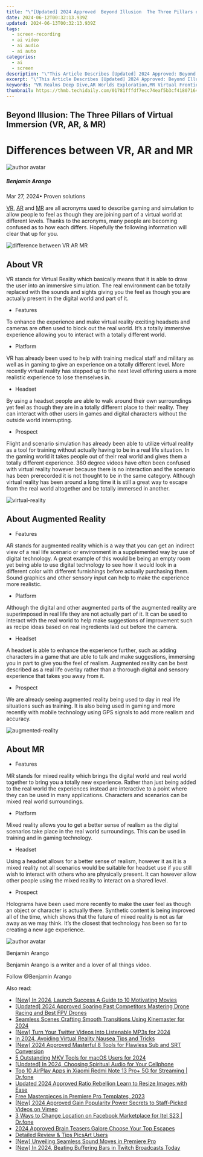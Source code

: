 ```yaml
---
title: "\"[Updated] 2024 Approved  Beyond Illusion  The Three Pillars of Virtual Immersion (VR, AR, & MR)\""
date: 2024-06-12T00:32:13.939Z
updated: 2024-06-13T00:32:13.939Z
tags: 
  - screen-recording
  - ai video
  - ai audio
  - ai auto
categories: 
  - ai
  - screen
description: "\"This Article Describes [Updated] 2024 Approved: Beyond Illusion: The Three Pillars of Virtual Immersion (VR, AR, & MR)\""
excerpt: "\"This Article Describes [Updated] 2024 Approved: Beyond Illusion: The Three Pillars of Virtual Immersion (VR, AR, & MR)\""
keywords: "VR Realms Deep Dive,AR Worlds Exploration,MR Virtual Frontiers,Beyond Illusion Tips,Immersion Tech Insights,VR, AR & MR Trends,VR Immersion Fundamentals"
thumbnail: https://thmb.techidaily.com/01781fffdf7ecc74eaf5b3cf4180716493ded8344db51bb91021cea7376b2f5b.jpg
---
```


## Beyond Illusion: The Three Pillars of Virtual Immersion (VR, AR, & MR)

# Differences between VR, AR and MR

![author avatar](https://images.wondershare.com/filmora/article-images/benjamin-arango-author.jpg)

##### Benjamin Arango

 Mar 27, 2024• Proven solutions

[VR](https://tools.techidaily.com/wondershare/filmora/download/), [AR]( https://filmora.wondershare.com/virtual-reality/what-is-augmented-reality.html ) and [MR](https://tools.techidaily.com/wondershare/filmora/download/) are all acronyms used to describe gaming and simulation to allow people to feel as though they are joining part of a virtual world at different levels. Thanks to the acronyms, many people are becoming confused as to how each differs. Hopefully the following information will clear that up for you.

![difference between VR AR MR]( https://images.wondershare.com/filmora/article-images/difference-between-vr-ar-mr.jpg
)

## About VR

 VR stands for Virtual Reality which basically means that it is able to draw the user into an immersive simulation. The real environment can be totally replaced with the sounds and sights giving you the feel as though you are actually present in the digital world and part of it.

* Features

 To enhance the experience and make virtual reality exciting headsets and cameras are often used to block out the real world. It’s a totally immersive experience allowing you to interact with a totally different world.

* Platform

 VR has already been used to help with training medical staff and military as well as in gaming to give an experience on a totally different level. More recently virtual reality has stepped up to the next level offering users a more realistic experience to lose themselves in.

* Headset

 By using a headset people are able to walk around their own surroundings yet feel as though they are in a totally different place to their reality. They can interact with other users in games and digital characters without the outside world interrupting.

* Prospect

 Flight and scenario simulation has already been able to utilize virtual reality as a tool for training without actually having to be in a real life situation. In the gaming world it takes people out of their real world and gives them a totally different experience. 360 degree videos have often been confused with virtual reality however because there is no interaction and the scenario has been prerecorded it is not thought to be in the same category. Although virtual reality has been around a long time it is still a great way to escape from the real world altogether and be totally immersed in another.

![virtual-reality](https://images.wondershare.com/filmora/article-images/virtual-reality.jpg)

## About Augmented Reality

* Features

 AR stands for augmented reality which is a way that you can get an indirect view of a real life scenario or environment in a supplemented way by use of digital technology. A great example of this would be being an empty room yet being able to use digital technology to see how it would look in a different color with different furnishings before actually purchasing them. Sound graphics and other sensory input can help to make the experience more realistic.

* Platform

 Although the digital and other augmented parts of the augmented reality are superimposed in real life they are not actually part of it. It can be used to interact with the real world to help make suggestions of improvement such as recipe ideas based on real ingredients laid out before the camera.

* Headset

 A headset is able to enhance the experience further, such as adding characters in a game that are able to talk and make suggestions, immersing you in part to give you the feel of realism. Augmented reality can be best described as a real life overlay rather than a thorough digital and sensory experience that takes you away from it.

* Prospect

 We are already seeing augmented reality being used to day in real life situations such as training. It is also being used in gaming and more recently with mobile technology using GPS signals to add more realism and accuracy.

![augmented-reality](https://images.wondershare.com/filmora/article-images/augmented-reality.jpg)

## About MR

* Features

 MR stands for mixed reality which brings the digital world and real world together to bring you a totally new experience. Rather than just being added to the real world the experiences instead are interactive to a point where they can be used in many applications. Characters and scenarios can be mixed real world surroundings.

* Platform

 Mixed reality allows you to get a better sense of realism as the digital scenarios take place in the real world surroundings. This can be used in training and in gaming technology.

* Headset

 Using a headset allows for a better sense of realism, however it as it is a mixed reality not all scenarios would be suitable for headset use if you still wish to interact with others who are physically present. It can however allow other people using the mixed reality to interact on a shared level.

* Prospect

 Holograms have been used more recently to make the user feel as though an object or character is actually there. Synthetic content is being improved all of the time, which shows that the future of mixed reality is not as far away as we may think. It’s the closest that technology has been so far to creating a new age experience.

![author avatar](https://images.wondershare.com/filmora/article-images/benjamin-arango-author.jpg)

Benjamin Arango

Benjamin Arango is a writer and a lover of all things video.

Follow @Benjamin Arango


<ins class="adsbygoogle"
     style="display:block"
     data-ad-format="autorelaxed"
     data-ad-client="ca-pub-7571918770474297"
     data-ad-slot="1223367746"></ins>



<ins class="adsbygoogle"
     style="display:block"
     data-ad-client="ca-pub-7571918770474297"
     data-ad-slot="8358498916"
     data-ad-format="auto"
     data-full-width-responsive="true"></ins>


<span class="atpl-alsoreadstyle">Also read:</span>
<div><ul>
<li><a href="https://article-knowledge.techidaily.com/new-in-2024-launch-success-a-guide-to-10-motivating-movies/"><u>[New] In 2024, Launch Success  A Guide to 10 Motivating Movies</u></a></li>
<li><a href="https://article-knowledge.techidaily.com/updated-2024-approved-soaring-past-competitors-mastering-drone-racing-and-best-fpv-drones/"><u>[Updated] 2024 Approved  Soaring Past Competitors  Mastering Drone Racing and Best FPV Drones</u></a></li>
<li><a href="https://article-knowledge.techidaily.com/seamless-scenes-crafting-smooth-transitions-using-kinemaster-for-2024/"><u>Seamless Scenes  Crafting Smooth Transitions Using Kinemaster for 2024</u></a></li>
<li><a href="https://article-knowledge.techidaily.com/new-turn-your-twitter-videos-into-listenable-mp3s-for-2024/"><u>[New] Turn Your Twitter Videos Into Listenable MP3s for 2024</u></a></li>
<li><a href="https://article-knowledge.techidaily.com/in-2024-avoiding-virtual-reality-nausea-tips-and-tricks/"><u>In 2024, Avoiding Virtual Reality Nausea  Tips and Tricks</u></a></li>
<li><a href="https://article-knowledge.techidaily.com/new-2024-approved-masterful-8-tools-for-flawless-sub-and-srt-conversion/"><u>[New] 2024 Approved  Masterful 8 Tools for Flawless Sub and SRT Conversion</u></a></li>
<li><a href="https://article-knowledge.techidaily.com/5-outstanding-mkv-tools-for-macos-users-for-2024/"><u>5 Outstanding MKV Tools for macOS Users for 2024</u></a></li>
<li><a href="https://article-knowledge.techidaily.com/updated-in-2024-choosing-spiritual-audio-for-your-cellphone/"><u>[Updated] In 2024, Choosing Spiritual Audio for Your Cellphone</u></a></li>
<li><a href="https://screen-mirror.techidaily.com/top-10-airplay-apps-in-xiaomi-redmi-note-13-proplus-5g-for-streaming-drfone-by-drfone-android/"><u>Top 10 AirPlay Apps in Xiaomi Redmi Note 13 Pro+ 5G for Streaming | Dr.fone</u></a></li>
<li><a href="https://ai-video-tools.techidaily.com/updated-2024-approved-ratio-rebellion-learn-to-resize-images-with-ease/"><u>Updated 2024 Approved Ratio Rebellion Learn to Resize Images with Ease</u></a></li>
<li><a href="https://extra-resources.techidaily.com/free-masterpieces-in-premiere-pro-templates-2023/"><u>Free Masterpieces in Premiere Pro Templates, 2023</u></a></li>
<li><a href="https://vimeo-videos.techidaily.com/new-2024-approved-gain-popularity-power-secrets-to-staff-picked-videos-on-vimeo/"><u>[New] 2024 Approved  Gain Popularity Power  Secrets to Staff-Picked Videos on Vimeo</u></a></li>
<li><a href="https://location-fake.techidaily.com/3-ways-to-change-location-on-facebook-marketplace-for-itel-s23-drfone-by-drfone-virtual-android/"><u>3 Ways to Change Location on Facebook Marketplace for Itel S23 | Dr.fone</u></a></li>
<li><a href="https://screen-recording.techidaily.com/2024-approved-brain-teasers-galore-choose-your-top-escapes/"><u>2024 Approved  Brain Teasers Galore  Choose Your Top Escapes</u></a></li>
<li><a href="https://extra-lessons.techidaily.com/detailed-review-and-tips-picsart-users/"><u>Detailed Review & Tips  PicsArt Users</u></a></li>
<li><a href="https://some-skills.techidaily.com/new-unveiling-seamless-sound-moves-in-premiere-pro/"><u>[New] Unveiling Seamless Sound Moves in Premiere Pro</u></a></li>
<li><a href="https://facebook-videos.techidaily.com/new-in-2024-beating-buffering-bars-in-twitch-broadcasts-today/"><u>[New] In 2024, Beating Buffering Bars in Twitch Broadcasts Today</u></a></li>
</ul></div>
